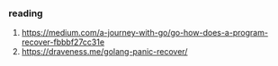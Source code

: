 


### reading
1. https://medium.com/a-journey-with-go/go-how-does-a-program-recover-fbbbf27cc31e
2. https://draveness.me/golang-panic-recover/
